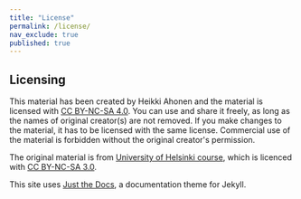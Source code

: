 ```yaml
---
title: "License"
permalink: /license/
nav_exclude: true
published: true
---
```


## Licensing

This material has been created by Heikki Ahonen and the material is licensed with [CC BY-NC-SA 4.0](https://creativecommons.org/licenses/by-nc-sa/4.0/deed). You can use and share it freely, as long as the names of original creator(s) are not removed. If you make changes to the material, it has to be licensed with the same license. Commercial use of the material is forbidden without the original creator's permission.

The original material is from [University of Helsinki course](https://github.com/tkt-lapio/tkt-lapio.github.io), which is licenced with [CC BY-NC-SA 3.0](https://creativecommons.org/licenses/by-nc-sa/3.0/).

This site uses [Just the Docs](https://github.com/pmarsceill/just-the-docs), a documentation theme for Jekyll.